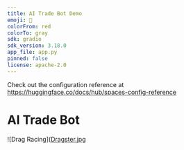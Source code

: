 ```yaml
---
title: AI Trade Bot Demo
emoji: 💩
colorFrom: red
colorTo: gray
sdk: gradio
sdk_version: 3.18.0
app_file: app.py
pinned: false
license: apache-2.0
---
```


Check out the configuration reference at https://huggingface.co/docs/hub/spaces-config-reference

# AI Trade Bot
![Drag Racing]([Dragster.jpg](https://github.com/ngthanhtin/AI_Trade_Bot/blob/master/image.png?raw=true)



